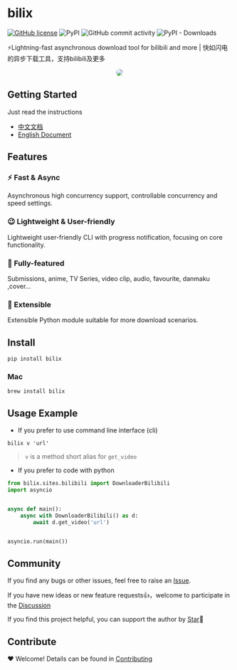 # bilix

[![GitHub license](https://img.shields.io/github/license/HFrost0/bilix?style=flat-square)](https://github.com/HFrost0/bilix/blob/master/LICENSE)
![PyPI](https://img.shields.io/pypi/v/bilix?style=flat-square&color=blue)
![GitHub commit activity](https://img.shields.io/github/commit-activity/m/HFrost0/bilix)
![PyPI - Downloads](https://img.shields.io/pypi/dm/bilix?label=pypi%20downloads&style=flat-square)

⚡️Lightning-fast asynchronous download tool for bilibili and more | 快如闪电的异步下载工具，支持bilibili及更多


<div align="center"> <img src='https://s2.loli.net/2022/08/31/P5X8YAQ7WyNEbrq.gif' style="border-radius: 8px"> </div>

## Getting Started

Just read the instructions

* [中文文档](https://hfrost0.github.io/bilix/)
* [English Document](https://hfrost0.github.io/bilix/en)

## Features

### ⚡️ Fast & Async

Asynchronous high concurrency support, controllable concurrency and speed settings.

### 😉 Lightweight & User-friendly

Lightweight user-friendly CLI with progress notification, focusing on core functionality.

### 📝 Fully-featured

Submissions, anime, TV Series, video clip, audio, favourite, danmaku ,cover...

### 🔨 Extensible

Extensible Python module suitable for more download scenarios.

## Install

```shell
pip install bilix
```

### Mac

```shell
brew install bilix
```

## Usage Example

* If you prefer to use command line interface (cli)

```shell
bilix v 'url'
```

> `v` is a method short alias for `get_video`

* If you prefer to code with python

```python
from bilix.sites.bilibili import DownloaderBilibili
import asyncio


async def main():
    async with DownloaderBilibili() as d:
        await d.get_video('url')


asyncio.run(main())
```

## Community

If you find any bugs or other issues, feel free to raise an [Issue](https://github.com/HFrost0/bilix/issues).

If you have new ideas or new feature requests👍，welcome to participate in
the [Discussion](https://github.com/HFrost0/bilix/discussions)

If you find this project helpful, you can support the author by [Star](https://github.com/HFrost0/bilix/stargazers)🌟

## Contribute

❤️ Welcome! Details can be found in [Contributing](https://github.com/HFrost0/bilix/blob/master/CONTRIBUTING_EN.md)
